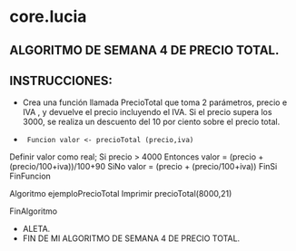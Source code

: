 # core.lucia
##  ALGORITMO DE SEMANA 4 DE PRECIO TOTAL.
## INSTRUCCIONES:
* Crea una función llamada PrecioTotal que toma 2 parámetros, precio e IVA , y devuelve el precio incluyendo el IVA.
Si el precio supera los 3000, se realiza un descuento del 10 por ciento sobre el precio total.

*  ```psc
    Funcion valor <- precioTotal (precio,iva)
Definir valor como real;
Si precio > 4000 Entonces
	valor = (precio + (precio/100+iva))/100+90
SiNo
	valor = (precio + (precio/100+iva))
FinSi
FinFuncion

Algoritmo ejemploPrecioTotal
	Imprimir precioTotal(8000,21)
	
FinAlgoritmo

*  ALETA.
*  FIN DE MI ALGORITMO DE SEMANA 4 DE PRECIO TOTAL.
